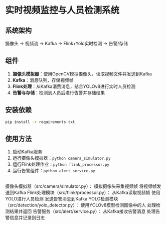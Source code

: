 # 实时视频监控与人员检测系统

## 系统架构
摄像头 → 视频流 → Kafka → Flink+Yolo实时检测 → 告警/存储

## 组件
1. **摄像头模拟器**：使用OpenCV模拟摄像头，读取视频文件并发送到Kafka
2. **Kafka**：消息队列，存储视频帧
3. **Flink处理**：从Kafka消费消息，结合YOLOv8进行实时人员检测
4. **告警与存储**：检测到人员后进行告警并存储结果

## 安装依赖
```bash
pip install -r requirements.txt
```

## 使用方法
1. 启动Kafka服务
2. 运行摄像头模拟器：`python camera_simulator.py`
3. 运行Flink处理作业：`python flink_processor.py`
4. 运行告警组件：`python alert_service.py` 

## 
摄像头模拟器（src/camera/simulator.py）：
模拟摄像头采集视频帧
将视频帧发送到Kafka
Flink处理模块（src/flink/processor.py）：
从Kafka读取视频帧
使用YOLO进行人员检测
发送告警消息到Kafka
YOLO检测模块（src/detection/yolo_detector.py）：
使用YOLOv8模型检测图像中的人
处理检测结果并返回
告警服务（src/alert/service.py）：
从Kafka接收告警消息
处理告警信息并记录到日志
##